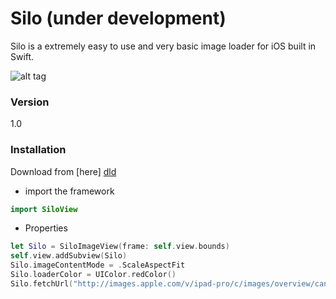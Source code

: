 # Silo (under development)

Silo is a extremely easy to use and very basic image loader for iOS built in Swift.

![alt tag](https://i.imgur.com/g7BimCx.gif)

### Version
1.0

### Installation

Download from [here] [dld]
- import the framework
```swift
import SiloView
```

- Properties
```swift
let Silo = SiloImageView(frame: self.view.bounds)
self.view.addSubview(Silo)
Silo.imageContentMode = .ScaleAspectFit
Silo.loaderColor = UIColor.redColor()
Silo.fetchUrl("http://images.apple.com/v/ipad-pro/c/images/overview/canvas_large_2x.jpg")
```

[//]: # (These are reference links used in the body of this note and get stripped out when the markdown processor does its job. There is no need to format nicely because it shouldn't be seen. Thanks SO - http://stackoverflow.com/questions/4823468/store-comments-in-markdown-syntax)


   [dld]: <https://github.com/josejuanqm/Silo/blob/master/SiloView.framework.zip?raw=true>


